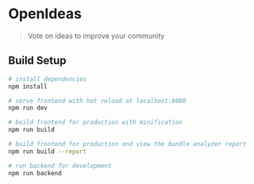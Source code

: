 # OpenIdeas

> Vote on ideas to improve your community

## Build Setup

``` bash
# install dependencies
npm install

# serve frontend with hot reload at localhost:8080
npm run dev

# build frontend for production with minification
npm run build

# build frontend for production and view the bundle analyzer report
npm run build --report

# run backend for development
npm run backend
```
